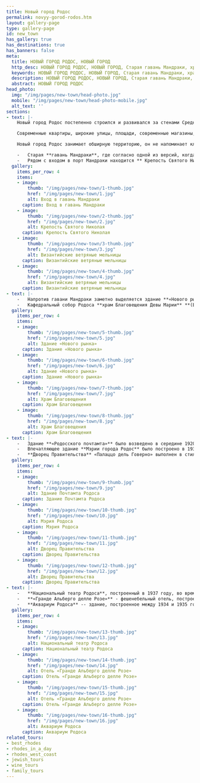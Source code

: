 ```yaml
---
title: Новый город Родос
permalink: novyy-gorod-rodos.htm
layout: gallery-page
type: gallery-page
id: new_town
has_gallery: true
has_destinations: true
has_banners: false
meta:
  title: НОВЫЙ ГОРОД РОДОС, НОВЫЙ ГОРОД
  http_desc: НОВЫЙ ГОРОД РОДОС, НОВЫЙ ГОРОД, Старая гавань Мандраки, храм Благовещения Девы Марии, Евангелисмос, Крепость Святого Николая, Родос, Греция
  keywords: НОВЫЙ ГОРОД РОДОС, НОВЫЙ ГОРОД, Старая гавань Мандраки, храм Благовещения Девы Марии, Евангелисмос, Крепость Святого Николая, Родос, Греция
  description: НОВЫЙ ГОРОД РОДОС, НОВЫЙ ГОРОД, Старая гавань Мандраки, храм Благовещения Девы Марии, Евангелисмос, Крепость Святого Николая, Родос, Греция 
  abstract: НОВЫЙ ГОРОД РОДОС
head_photo:
  img: "/img/pages/new-town/head-photo.jpg"
  mobile: "/img/pages/new-town/head-photo-mobile.jpg"
  alt_text: ''
sections:
- text: |-
    Новый город Родос постепенно строился и развивался за стенами Средневекового города (к северо-западу от Старого города), жизнь кипит здесь даже межсезонье.

    Современные квартиры, широкие улицы, площади, современные магазины, правительственные учреждения, отели, рестораны и среди всего этого большое количество зданий, в которых венецианские и готические архитектурные элементы сочетаются с Нео колониальным и итальянским стилем.  

    Новый город Родос занимает обширную территорию, он не напоминает классический современный город, это один из самых интересных и живописных районов на острове. 

    -   Старая **гавань Мандраки**, где согласно одной из версий, когда-то стояла статуя **Колосса Родосского**  одно из семи чудес Древнего мира.  В том месте сегодня можно видеть статуи оленя и оленихи, своеобразные символы острова, которые величественно стоят у входа в порт.
    -   Рядом с входом в порт Мандраки находится ** Крепость Святого Николая**  , к которому вёдет длинный мол с тремя каменными **византийскими ветряными мельницами**, придающими особый шарм одному из самых красивых видов на город.
  gallery:
    items_per_row: 4
    items:
    - image:
        thumb: "/img/pages/new-town/1-thumb.jpg"
        href: "/img/pages/new-town/1.jpg"
        alt: Вход в гавань Мандраки
      caption: Вход в гавань Мандраки
    - image:
        thumb: "/img/pages/new-town/2-thumb.jpg"
        href: "/img/pages/new-town/2.jpg"
        alt: Крепость Святого Николая
      caption: Крепость Святого Николая
    - image:
        thumb: "/img/pages/new-town/3-thumb.jpg"
        href: "/img/pages/new-town/3.jpg"
        alt: Византийские ветряные мельницы
      caption: Византийские ветряные мельницы
    - image:
        thumb: "/img/pages/new-town/4-thumb.jpg"
        href: "/img/pages/new-town/4.jpg"
        alt: Византийские ветряные мельницы
      caption: Византийские ветряные мельницы
- text: |-
    -   Напротив гавани Мандраки заметно выделяется здание **«Нового рынка»** («Неа Агора»), выполненное в Нео колониальном стиле с большим внутренним двором. На первом этаже рынка находятся несколько кафе и баров, а на открытой площадке расположено множество таверн, магазинов и кафе.
    -   Кафедральный собор Родоса **храм Благовещения Девы Марии** **(Евангелисмос)** с удивительными настенными росписями известного греческого художника Фотиса Кондоглу господствует в порту Мандраки. Он был построен в 1925 году итальянцами, первоначально католический, ныне православный храм. Это точная копия главного храма рыцарей ордена Святого Иоанна, находившегося в Средневековом городе и разрушенного взрывом в 1856 году.
  gallery:
    items_per_row: 4
    items:
    - image:
        thumb: "/img/pages/new-town/5-thumb.jpg"
        href: "/img/pages/new-town/5.jpg"
        alt: Здание «Нового рынка»
      caption: Здание «Нового рынка»
    - image:
        thumb: "/img/pages/new-town/6-thumb.jpg"
        href: "/img/pages/new-town/6.jpg"
        alt: Здание «Нового рынка»
      caption: Здание «Нового рынка»
    - image:
        thumb: "/img/pages/new-town/7-thumb.jpg"
        href: "/img/pages/new-town/7.jpg"
        alt: Храм Благовещения
      caption: Храм Благовещения
    - image:
        thumb: "/img/pages/new-town/8-thumb.jpg"
        href: "/img/pages/new-town/8.jpg"
        alt: Храм Благовещения
      caption: Храм Благовещения
- text: |-
    -   Здание **«Родосского почтамта»** было возведено в середине 1920-х годов, в первые годы итальянского господства. Итальянские почтовые службы -- «Палаццо делле Посте» построено с использованием элементов стилей Ренессанс и Эклектика по проекту итальянского архитектора Флорестано ди Фаусто.
    -   Впечатляющее здание **Мэрии города Родос** было построено в 1937 году под руководством итальянского архитектора Армандо Бернабити.
    -   **Дворец Правительства** «Палаццо дель Говерно» выполнен в стиле Ренессанс, с использованием элементов венецианского и готического стилей, и деталей Дворца Дожей в Венеции. Сегодня здесь находится префектура Додеканеса.
  gallery:
    items_per_row: 4
    items:
    - image:
        thumb: "/img/pages/new-town/9-thumb.jpg"
        href: "/img/pages/new-town/9.jpg"
        alt: Здание Почтамта Родоса
      caption: Здание Почтамта Родоса
    - image:
        thumb: "/img/pages/new-town/10-thumb.jpg"
        href: "/img/pages/new-town/10.jpg"
        alt: Мэрия Родоса
      caption: Мэрия Родоса
    - image:
        thumb: "/img/pages/new-town/11-thumb.jpg"
        href: "/img/pages/new-town/11.jpg"
        alt: Дворец Правительства
      caption: Дворец Правительства
    - image:
        thumb: "/img/pages/new-town/12-thumb.jpg"
        href: "/img/pages/new-town/12.jpg"
        alt: Дворец Правительства
      caption: Дворец Правительства
- text: |-
    -   **Национальный театр Родоса**, построенный в 1937 году, во времена итальянского господства на острове, первоначально назывался «Театр Пуччини» в честь великого итальянского композитора.
    -   **«Гранде Альберго делле Розе»** - фешенебельный отель, построенный в 1927 году, был главной достопримечательностью международной элиты того времени. Аристотель Онассис, Уинстон Черчилль и Моше Даян -- лишь некоторые из великих имён, которые украсили своим присутствием залы отеля. Сегодня здесь находится **«Казино Родоса».**
    -   **Аквариум Родоса** -- здание, построенное между 1934 и 1935 годами в стиле ар-деко  итальянского архитектора Армандо Бернабити, является исследовательским центром, аквариумом и музеем. Сегодня это Гидробиологическая станция Родоса.
  gallery:
    items_per_row: 4
    items:
    - image:
        thumb: "/img/pages/new-town/13-thumb.jpg"
        href: "/img/pages/new-town/13.jpg"
        alt: Национальный театр Родоса
      caption: Национальный театр Родоса
    - image:
        thumb: "/img/pages/new-town/14-thumb.jpg"
        href: "/img/pages/new-town/14.jpg"
        alt: Отель «Гранде Альберго делле Розе»
      caption: Отель «Гранде Альберго делле Розе»
    - image:
        thumb: "/img/pages/new-town/15-thumb.jpg"
        href: "/img/pages/new-town/15.jpg"
        alt: Отель «Гранде Альберго делле Розе»
      caption: Отель «Гранде Альберго делле Розе»
    - image:
        thumb: "/img/pages/new-town/16-thumb.jpg"
        href: "/img/pages/new-town/16.jpg"
        alt: Аквариум Родоса
      caption: Аквариум Родоса
related_tours:
- best_rhodes
- rhodes_in_a_day
- rhodes_west_coast
- jewish_tours
- wine_tours
- family_tours
---
```


